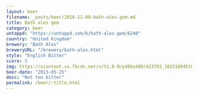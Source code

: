```yaml
---
layout: beer
filename: _posts/beer/2016-11-09-bath-ales-gem.md
title: Bath ales gem
category: beer
untappd: "https://untappd.com/b/bath-ales-gem/6248"
country: "United Kingdom"
brewery: "Bath Ales"
breweryURL: "/brewery/bath-ales.html"
style: "English Bitter"
score: 5
img: https://scontent.xx.fbcdn.net/v/t1.0-0/p480x480/423793_10151694518423745_774842906_n.jpg?_nc_cat=100&oh=e61bdb1f30f35b5887792d020e1c04bf&oe=5C57D0BF
beer-date: "2013-05-25"
desc: "Not too bitter"
permalink: /beer/:title.html
---
```


